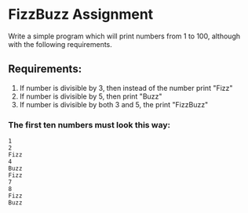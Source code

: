 # FizzBuzz Assignment
Write a simple program which will print numbers from 1 to 100, although with the following requirements.
## Requirements:

1. If number is divisible by 3, then instead of the number print "Fizz"
2. If number is divisible by 5, then print "Buzz"
3. If number is divisible by both 3 and 5, the print "FizzBuzz"

### The first ten numbers must look this way:
    1
    2
    Fizz
    4
    Buzz
    Fizz
    7
    8
    Fizz
    Buzz
